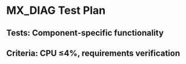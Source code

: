 # MX_DIAG Test Plan
## Tests: Component-specific functionality
## Criteria: CPU ≤4%, requirements verification
